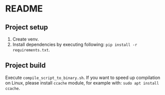 # README

<main project Python file description>

## Project setup

1. Create venv.
2. Install dependencies by executing following: `pip install -r requirements.txt`.

## Project build

Execute `compile_script_to_binary.sh`.
If you want to speed up compilation on Linux, please install `ccache` module, for example with: `sudo apt install ccache`.
